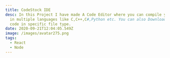 ```yaml
---
title: CodeStock IDE
desc: In this Project I have made A Code Editor where you can compile your code
  in multiple languages like C,C++,C#,Python etc. You can also Download Youe
  code in specific file type.
date: 2020-09-21T12:04:05.549Z
image: /images/avatar275.png
tags:
  - React
  - Node
---
```

